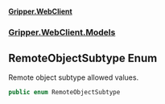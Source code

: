 #### [Gripper.WebClient](index 'index')
### [Gripper.WebClient.Models](Gripper_WebClient_Models 'Gripper.WebClient.Models')
## RemoteObjectSubtype Enum
Remote object subtype allowed values.  
```csharp
public enum RemoteObjectSubtype

```
